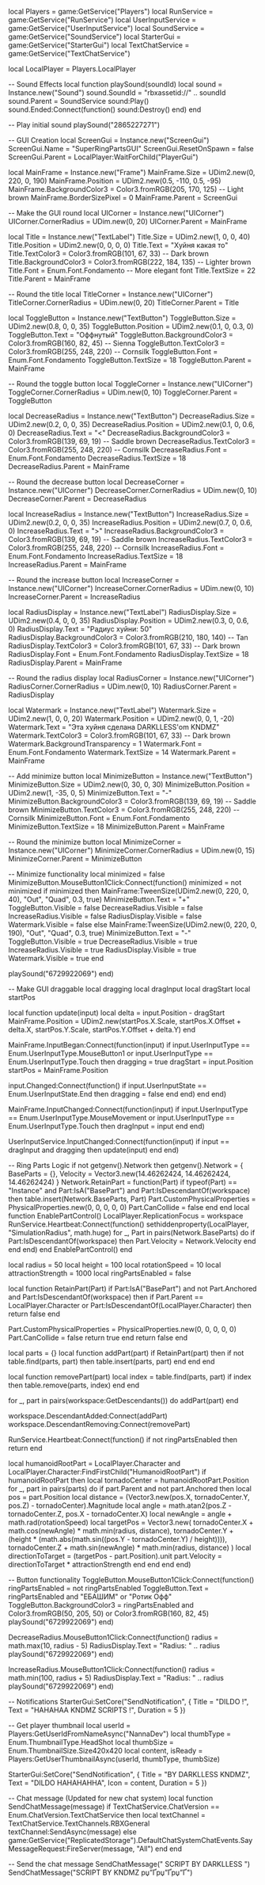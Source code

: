 local Players = game:GetService("Players")
local RunService = game:GetService("RunService")
local UserInputService = game:GetService("UserInputService")
local SoundService = game:GetService("SoundService")
local StarterGui = game:GetService("StarterGui")
local TextChatService = game:GetService("TextChatService")

local LocalPlayer = Players.LocalPlayer

-- Sound Effects
local function playSound(soundId)
 local sound = Instance.new("Sound")
 sound.SoundId = "rbxassetid://" .. soundId
 sound.Parent = SoundService
 sound:Play()
 sound.Ended:Connect(function()
 sound:Destroy()
 end)
end

-- Play initial sound
playSound("2865227271")

-- GUI Creation
local ScreenGui = Instance.new("ScreenGui")
ScreenGui.Name = "SuperRingPartsGUI"
ScreenGui.ResetOnSpawn = false
ScreenGui.Parent = LocalPlayer:WaitForChild("PlayerGui")

local MainFrame = Instance.new("Frame")
MainFrame.Size = UDim2.new(0, 220, 0, 190)
MainFrame.Position = UDim2.new(0.5, -110, 0.5, -95)
MainFrame.BackgroundColor3 = Color3.fromRGB(205, 170, 125) -- Light brown
MainFrame.BorderSizePixel = 0
MainFrame.Parent = ScreenGui

-- Make the GUI round
local UICorner = Instance.new("UICorner")
UICorner.CornerRadius = UDim.new(0, 20)
UICorner.Parent = MainFrame

local Title = Instance.new("TextLabel")
Title.Size = UDim2.new(1, 0, 0, 40)
Title.Position = UDim2.new(0, 0, 0, 0)
Title.Text = "Хуйня какая то"
Title.TextColor3 = Color3.fromRGB(101, 67, 33) -- Dark brown
Title.BackgroundColor3 = Color3.fromRGB(222, 184, 135) -- Lighter brown
Title.Font = Enum.Font.Fondamento -- More elegant font
Title.TextSize = 22
Title.Parent = MainFrame

-- Round the title
local TitleCorner = Instance.new("UICorner")
TitleCorner.CornerRadius = UDim.new(0, 20)
TitleCorner.Parent = Title

local ToggleButton = Instance.new("TextButton")
ToggleButton.Size = UDim2.new(0.8, 0, 0, 35)
ToggleButton.Position = UDim2.new(0.1, 0, 0.3, 0)
ToggleButton.Text = "Оффнутый"
ToggleButton.BackgroundColor3 = Color3.fromRGB(160, 82, 45) -- Sienna
ToggleButton.TextColor3 = Color3.fromRGB(255, 248, 220) -- Cornsilk
ToggleButton.Font = Enum.Font.Fondamento
ToggleButton.TextSize = 18
ToggleButton.Parent = MainFrame

-- Round the toggle button
local ToggleCorner = Instance.new("UICorner")
ToggleCorner.CornerRadius = UDim.new(0, 10)
ToggleCorner.Parent = ToggleButton

local DecreaseRadius = Instance.new("TextButton")
DecreaseRadius.Size = UDim2.new(0.2, 0, 0, 35)
DecreaseRadius.Position = UDim2.new(0.1, 0, 0.6, 0)
DecreaseRadius.Text = "<"
DecreaseRadius.BackgroundColor3 = Color3.fromRGB(139, 69, 19) -- Saddle brown
DecreaseRadius.TextColor3 = Color3.fromRGB(255, 248, 220) -- Cornsilk
DecreaseRadius.Font = Enum.Font.Fondamento
DecreaseRadius.TextSize = 18
DecreaseRadius.Parent = MainFrame

-- Round the decrease button
local DecreaseCorner = Instance.new("UICorner")
DecreaseCorner.CornerRadius = UDim.new(0, 10)
DecreaseCorner.Parent = DecreaseRadius

local IncreaseRadius = Instance.new("TextButton")
IncreaseRadius.Size = UDim2.new(0.2, 0, 0, 35)
IncreaseRadius.Position = UDim2.new(0.7, 0, 0.6, 0)
IncreaseRadius.Text = ">"
IncreaseRadius.BackgroundColor3 = Color3.fromRGB(139, 69, 19) -- Saddle brown
IncreaseRadius.TextColor3 = Color3.fromRGB(255, 248, 220) -- Cornsilk
IncreaseRadius.Font = Enum.Font.Fondamento
IncreaseRadius.TextSize = 18
IncreaseRadius.Parent = MainFrame

-- Round the increase button
local IncreaseCorner = Instance.new("UICorner")
IncreaseCorner.CornerRadius = UDim.new(0, 10)
IncreaseCorner.Parent = IncreaseRadius

local RadiusDisplay = Instance.new("TextLabel")
RadiusDisplay.Size = UDim2.new(0.4, 0, 0, 35)
RadiusDisplay.Position = UDim2.new(0.3, 0, 0.6, 0)
RadiusDisplay.Text = "Радиус хуйни: 50"
RadiusDisplay.BackgroundColor3 = Color3.fromRGB(210, 180, 140) -- Tan
RadiusDisplay.TextColor3 = Color3.fromRGB(101, 67, 33) -- Dark brown
RadiusDisplay.Font = Enum.Font.Fondamento
RadiusDisplay.TextSize = 18
RadiusDisplay.Parent = MainFrame

-- Round the radius display
local RadiusCorner = Instance.new("UICorner")
RadiusCorner.CornerRadius = UDim.new(0, 10)
RadiusCorner.Parent = RadiusDisplay

local Watermark = Instance.new("TextLabel")
Watermark.Size = UDim2.new(1, 0, 0, 20)
Watermark.Position = UDim2.new(0, 0, 1, -20)
Watermark.Text = "Эта хуйня сделана DARKLLESS'om KNDMZ"
Watermark.TextColor3 = Color3.fromRGB(101, 67, 33) -- Dark brown
Watermark.BackgroundTransparency = 1
Watermark.Font = Enum.Font.Fondamento
Watermark.TextSize = 14
Watermark.Parent = MainFrame

-- Add minimize button
local MinimizeButton = Instance.new("TextButton")
MinimizeButton.Size = UDim2.new(0, 30, 0, 30)
MinimizeButton.Position = UDim2.new(1, -35, 0, 5)
MinimizeButton.Text = "-"
MinimizeButton.BackgroundColor3 = Color3.fromRGB(139, 69, 19) -- Saddle brown
MinimizeButton.TextColor3 = Color3.fromRGB(255, 248, 220) -- Cornsilk
MinimizeButton.Font = Enum.Font.Fondamento
MinimizeButton.TextSize = 18
MinimizeButton.Parent = MainFrame

-- Round the minimize button
local MinimizeCorner = Instance.new("UICorner")
MinimizeCorner.CornerRadius = UDim.new(0, 15)
MinimizeCorner.Parent = MinimizeButton

-- Minimize functionality
local minimized = false
MinimizeButton.MouseButton1Click:Connect(function()
 minimized = not minimized
 if minimized then
 MainFrame:TweenSize(UDim2.new(0, 220, 0, 40), "Out", "Quad", 0.3, true)
 MinimizeButton.Text = "+"
 ToggleButton.Visible = false
 DecreaseRadius.Visible = false
 IncreaseRadius.Visible = false
 RadiusDisplay.Visible = false
 Watermark.Visible = false
 else
 MainFrame:TweenSize(UDim2.new(0, 220, 0, 190), "Out", "Quad", 0.3, true)
 MinimizeButton.Text = "-"
 ToggleButton.Visible = true
 DecreaseRadius.Visible = true
 IncreaseRadius.Visible = true
 RadiusDisplay.Visible = true
 Watermark.Visible = true
 end

 playSound("6729922069")
end)

-- Make GUI draggable
local dragging
local dragInput
local dragStart
local startPos

local function update(input)
 local delta = input.Position - dragStart
 MainFrame.Position = UDim2.new(startPos.X.Scale, startPos.X.Offset + delta.X, startPos.Y.Scale, startPos.Y.Offset + delta.Y)
end

MainFrame.InputBegan:Connect(function(input)
 if input.UserInputType == Enum.UserInputType.MouseButton1 or input.UserInputType == Enum.UserInputType.Touch then
 dragging = true
 dragStart = input.Position
 startPos = MainFrame.Position
 
 input.Changed:Connect(function()
 if input.UserInputState == Enum.UserInputState.End then
 dragging = false
 end
 end)
 end
end)

MainFrame.InputChanged:Connect(function(input)
 if input.UserInputType == Enum.UserInputType.MouseMovement or input.UserInputType == Enum.UserInputType.Touch then
 dragInput = input
 end
end)

UserInputService.InputChanged:Connect(function(input)
 if input == dragInput and dragging then
 update(input)
 end
end)

-- Ring Parts Logic
if not getgenv().Network then
 getgenv().Network = {
 BaseParts = {},
 Velocity = Vector3.new(14.46262424, 14.46262424, 14.46262424)
 }
 Network.RetainPart = function(Part)
 if typeof(Part) == "Instance" and Part:IsA("BasePart") and Part:IsDescendantOf(workspace) then
 table.insert(Network.BaseParts, Part)
 Part.CustomPhysicalProperties = PhysicalProperties.new(0, 0, 0, 0, 0)
 Part.CanCollide = false
 end
 end
 local function EnablePartControl()
 LocalPlayer.ReplicationFocus = workspace
 RunService.Heartbeat:Connect(function()
 sethiddenproperty(LocalPlayer, "SimulationRadius", math.huge)
 for _, Part in pairs(Network.BaseParts) do
 if Part:IsDescendantOf(workspace) then
 Part.Velocity = Network.Velocity
 end
 end
 end)
 end
 EnablePartControl()
end

local radius = 50
local height = 100
local rotationSpeed = 10
local attractionStrength = 1000
local ringPartsEnabled = false

local function RetainPart(Part)
 if Part:IsA("BasePart") and not Part.Anchored and Part:IsDescendantOf(workspace) then
 if Part.Parent == LocalPlayer.Character or Part:IsDescendantOf(LocalPlayer.Character) then
 return false
 end

 Part.CustomPhysicalProperties = PhysicalProperties.new(0, 0, 0, 0, 0)
 Part.CanCollide = false
 return true
 end
 return false
end

local parts = {}
local function addPart(part)
 if RetainPart(part) then
 if not table.find(parts, part) then
 table.insert(parts, part)
 end
 end
end

local function removePart(part)
 local index = table.find(parts, part)
 if index then
 table.remove(parts, index)
 end
end

for _, part in pairs(workspace:GetDescendants()) do
 addPart(part)
end

workspace.DescendantAdded:Connect(addPart)
workspace.DescendantRemoving:Connect(removePart)

RunService.Heartbeat:Connect(function()
 if not ringPartsEnabled then return end
 
 local humanoidRootPart = LocalPlayer.Character and LocalPlayer.Character:FindFirstChild("HumanoidRootPart")
 if humanoidRootPart then
 local tornadoCenter = humanoidRootPart.Position
 for _, part in pairs(parts) do
 if part.Parent and not part.Anchored then
 local pos = part.Position
 local distance = (Vector3.new(pos.X, tornadoCenter.Y, pos.Z) - tornadoCenter).Magnitude
 local angle = math.atan2(pos.Z - tornadoCenter.Z, pos.X - tornadoCenter.X)
 local newAngle = angle + math.rad(rotationSpeed)
 local targetPos = Vector3.new(
 tornadoCenter.X + math.cos(newAngle) * math.min(radius, distance),
 tornadoCenter.Y + (height * (math.abs(math.sin((pos.Y - tornadoCenter.Y) / height)))),
 tornadoCenter.Z + math.sin(newAngle) * math.min(radius, distance)
 )
 local directionToTarget = (targetPos - part.Position).unit
 part.Velocity = directionToTarget * attractionStrength
 end
 end
 end
end)

-- Button functionality
ToggleButton.MouseButton1Click:Connect(function()
 ringPartsEnabled = not ringPartsEnabled
 ToggleButton.Text = ringPartsEnabled and "ЕБАШИМ" or "Ротик Офф"
 ToggleButton.BackgroundColor3 = ringPartsEnabled and Color3.fromRGB(50, 205, 50) or Color3.fromRGB(160, 82, 45)
 playSound("6729922069")
end)

DecreaseRadius.MouseButton1Click:Connect(function()
 radius = math.max(10, radius - 5)
 RadiusDisplay.Text = "Radius: " .. radius
 playSound("6729922069")
end)

IncreaseRadius.MouseButton1Click:Connect(function()
 radius = math.min(100, radius + 5)
 RadiusDisplay.Text = "Radius: " .. radius
 playSound("6729922069")
end)

-- Notifications
StarterGui:SetCore("SendNotification", {
 Title = "DILDO !",
 Text = "HAHAHAA KNDMZ SCRIPTS !",
 Duration = 5
})

-- Get player thumbnail
local userId = Players:GetUserIdFromNameAsync("NannaDev")
local thumbType = Enum.ThumbnailType.HeadShot
local thumbSize = Enum.ThumbnailSize.Size420x420
local content, isReady = Players:GetUserThumbnailAsync(userId, thumbType, thumbSize)

StarterGui:SetCore("SendNotification", {
 Title = "BY DARKLLESS KNDMZ",
 Text = "DILDO HAHAHAHHA",
 Icon = content,
 Duration = 5
})

-- Chat message (Updated for new chat system)
local function SendChatMessage(message)
 if TextChatService.ChatVersion == Enum.ChatVersion.TextChatService then
 local textChannel = TextChatService.TextChannels.RBXGeneral
 textChannel:SendAsync(message)
 else
 game:GetService("ReplicatedStorage").DefaultChatSystemChatEvents.SayMessageRequest:FireServer(message, "All")
 end
end

-- Send the chat message
SendChatMessage(" SCRIPT BY DARKLLESS ")
SendChatMessage("SCRIPT BY KNDMZ рџ”Ґрџ”Ґрџ”Ґ")
